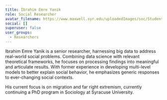 ```yaml
---
title: İbrahim Emre Yanik
role: Social Researcher
avatar_filename: https://www.maxwell.syr.edu/uploadedImages/soc/Students/Ibraham%20Yanik.jpg
social: []
superuser: false
user_groups:
  - Researchers
---
```

<!--StartFragment-->

Ibrahim Emre Yanik is a senior researcher, harnessing big data to address real-world social problems. Combining data science with relevant theoretical frameworks, he focuses on processing findings into meaningful and articulate results. With former experience in developing multi-level models to better explain social behavior, he emphasizes generic responses to ever-changing social contexts.



His current focus is on migration and far right extremism, currently continuing a PhD program in Sociology at Syracuse University.

<!--EndFragment-->